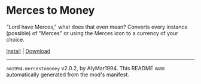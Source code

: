 # Merces to Money

"Lord have Merces," what does that even mean? Converts every instance (possible) of "Merces" or using the Merces icon to a currency of your choice.

[Install](https://hitman-resources.netlify.app/smf-install-link/https://github.com/AlyMar1994/h3-mercestomoney/releases/latest/download/mod.framework.zip) | [Download](https://github.com/AlyMar1994/h3-mercestomoney/releases/latest/download/mod.framework.zip)

---

`am1994.mercestomoney` v2.0.2, by AlyMar1994. This README was automatically generated from the mod's manifest.
